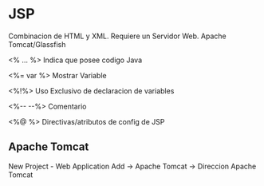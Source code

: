 # JSP 
Combinacion de HTML y XML. Requiere un Servidor Web. Apache Tomcat/Glassfish

<% ... %> Indica que posee codigo Java

<%= var %> Mostrar Variable

<%!%> Uso Exclusivo de declaracion de variables

<%-- --%> Comentario

<%@ %> Directivas/atributos de config de JSP

## Apache Tomcat
New Project - Web Application
Add -> Apache Tomcat -> Direccion Apache Tomcat
